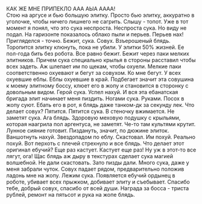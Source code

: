 КАК ЖЕ МНЕ ПРИПЕКЛО ААА АЫА АААА!  
Стою на аргусе и бью большую элитку. Просто бью элитку, аккуратно в уголочке, чтобы ничего лишнего не сагрить. Слышу - топот. Уже в тот момент я понял, что это сука неспроста. Неспроста сука. Но виду не подал. На гаризонте показалось облако пыли и перьев. Перьев нах! Пригляделся - точно. Бежит, сука. Совух. Взъерошеный блядь. Торопится элитку клюнуть, пока не убили. У элитки 50% жизней. Ее пол-года бить без робота. Все равно бежит. Бежит через паки мелких элитников. Причем сука специально крылья в стороны расставил чтобы всех задеть. Аж шлепает им по щекам, чтобы охуели. Мелкие паки соответственно охуевают и бегут за совухом. Ко мне бегут. У всех охуевшие еблы. Еблы охуевшие в край. Подбегает значит эта совушина к моему элитному боссу, клюет его в жопу и становится в сторонку с довольным видом. Герой сука. Успел нахуй. И вся эта ебанатская бригада элит начинает меня пиздить. Ногами сука. Руками. Посох в жопу суют. Ебать его в рот, я блядь даже танком-дк за секунду лек. Что делает совух? Пятится. Пятится сука. В стеночку вжимается. Не заметят сука. Ага блядь. Здоровую меховую подушку с крыльями, которая наагрила пол аргентуса, не заметят. Че-то там культями крутит. Лунное сияние готовит. Пиздануть, значит, по дюжине элиток. Ваншотнуть нахуй. Звездопадом по еблу. Скастовал. Им похуй. Реально похуй. Вот перхоть с плечей стрехнуло и все блядь. Что делает этот оригинал ебучий? Еще раз кастует. Кастует еще раз! Ну уж в этот-то все лягут, ога! Щас блядь аж дыру в текстурах сделает сука магией волшебной. Не дали скастовать. Зато пизды дали. Много сука, даже у меня забрали чуток. Совух падает рядом, предварительно положив ладонь мне на жопу. Лежим сука. Появляется ебучий ордынец в роботе, убивает всех прыжком, добивает элиту и съебывает. Спасибо тебе, добрый совух, спасибо от всей души. Награда за босса - триста рублей, ремонт на пятьсот и рука на жопе блядь.